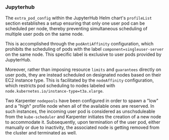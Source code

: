### Jupyterhub

  

The `extra_pod_config` within the JupyterHub Helm chart's `profileList` section establishes a setup ensuring that only one user pod can be scheduled per node, thereby preventing simultaneous scheduling of multiple user pods on the same node.

  

This is accomplished through the `podAntiAffinity` configuration, which prohibits the scheduling of pods with the label `component=singleuser-server` on the same node. This specific label is exclusive to user pods provided by JupyterHub.

  

Moreover, rather than imposing resource `limits` and `guarantees` directly on user pods, they are instead scheduled on designated nodes based on their EC2 instance type. This is facilitated by the `nodeAffinity` configuration, which restricts pod scheduling to nodes labeled with `node.kubernetes.io/instance-type=t3a.xlarge`.

  

Two Karpenter `nodepools` have been configured in order to spawn a "low" and a "high" profile node when all of the available ones are reserved. In such instances, the incoming user pod is considered as unschsduleable from the `kube-scheduler` and Karpenter initiates the creation of a new node to accommodate it. Subsequently, upon termination of the user pod, either manually or due to inactivity, the associated node is getting removed from the cluster and terminated as well.